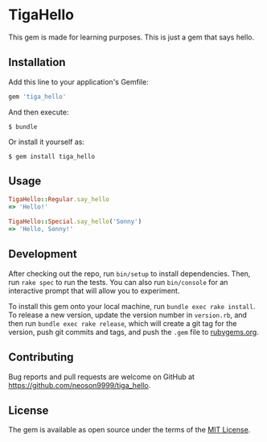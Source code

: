 # TigaHello

This gem is made for learning purposes. This is just a gem that says hello.

## Installation

Add this line to your application's Gemfile:

```ruby
gem 'tiga_hello'
```

And then execute:

    $ bundle

Or install it yourself as:

    $ gem install tiga_hello

## Usage

```ruby
TigaHello::Regular.say_hello
=> 'Hello!'

TigaHello::Special.say_hello('Sonny')
=> 'Hello, Sonny!'
```

## Development

After checking out the repo, run `bin/setup` to install dependencies. Then, run `rake spec` to run the tests. You can also run `bin/console` for an interactive prompt that will allow you to experiment.

To install this gem onto your local machine, run `bundle exec rake install`. To release a new version, update the version number in `version.rb`, and then run `bundle exec rake release`, which will create a git tag for the version, push git commits and tags, and push the `.gem` file to [rubygems.org](https://rubygems.org).

## Contributing

Bug reports and pull requests are welcome on GitHub at https://github.com/neoson9999/tiga_hello.

## License

The gem is available as open source under the terms of the [MIT License](https://opensource.org/licenses/MIT).
